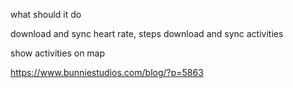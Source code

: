 what should it do

download and sync heart rate, steps
download and sync activities

show activities on map

https://www.bunniestudios.com/blog/?p=5863

